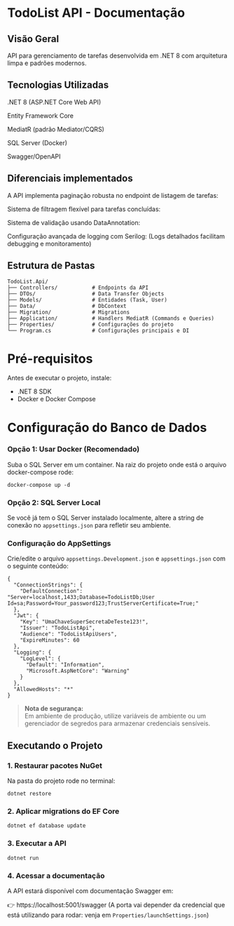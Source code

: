 # TodoList API - Documentação

## Visão Geral
API para gerenciamento de tarefas desenvolvida em .NET 8 com arquitetura limpa e padrões modernos.

## Tecnologias Utilizadas
.NET 8 (ASP.NET Core Web API)

Entity Framework Core

MediatR (padrão Mediator/CQRS)

SQL Server (Docker)

Swagger/OpenAPI

## Diferenciais implementados
A API implementa paginação robusta no endpoint de listagem de tarefas:

Sistema de filtragem flexível para tarefas concluídas:

Sistema de validação usando DataAnnotation:

 Configuração avançada de logging com Serilog: (Logs detalhados facilitam debugging e monitoramento)

## Estrutura de Pastas
```
TodoList.Api/
├── Controllers/           # Endpoints da API
├── DTOs/                  # Data Transfer Objects
├── Models/                # Entidades (Task, User)
├── Data/                  # DbContext
├── Migration/             # Migrations
├── Application/           # Handlers MediatR (Commands e Queries)
├── Properties/            # Configurações do projeto
└── Program.cs             # Configurações principais e DI
```

# Pré-requisitos
Antes de executar o projeto, instale:

- .NET 8 SDK
- Docker e Docker Compose

# Configuração do Banco de Dados
### Opção 1: Usar Docker (Recomendado)
Suba o SQL Server em um container.
Na raiz do projeto onde está o arquivo docker-compose rode:

```
docker-compose up -d
```

###  Opção 2: SQL Server Local
Se você já tem o SQL Server instalado localmente, altere a string de conexão no `appsettings.json` para refletir seu ambiente.

### Configuração do AppSettings
Crie/edite o arquivo `appsettings.Development.json` e `appsettings.json` com o seguinte conteúdo:

```
{
  "ConnectionStrings": {
    "DefaultConnection": "Server=localhost,1433;Database=TodoListDb;User Id=sa;Password=Your_password123;TrustServerCertificate=True;"
  },
  "Jwt": {
    "Key": "UmaChaveSuperSecretaDeTeste123!",
    "Issuer": "TodoListApi",
    "Audience": "TodoListApiUsers",
    "ExpireMinutes": 60
  },
  "Logging": {
    "LogLevel": {
      "Default": "Information",
      "Microsoft.AspNetCore": "Warning"
    }
  },
  "AllowedHosts": "*"
}
```

> **Nota de segurança:**  
> Em ambiente de produção, utilize variáveis de ambiente ou um gerenciador de segredos para armazenar credenciais sensíveis.

## Executando o Projeto
### 1. Restaurar pacotes NuGet
Na pasta do projeto rode no terminal:
```
dotnet restore
```

### 2. Aplicar migrations do EF Core
```
dotnet ef database update
```

### 3. Executar a API
```
dotnet run
```

### 4. Acessar a documentação
A API estará disponível com documentação Swagger em:

👉 https://localhost:5001/swagger (A porta vai depender da credencial que está utilizando para rodar: venja em `Properties/launchSettings.json`)
